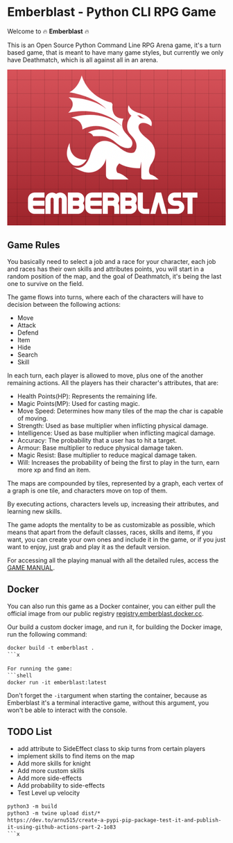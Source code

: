 # Emberblast - Python CLI RPG Game

Welcome to 🔥 **Emberblast**  🔥

This is an Open Source Python Command Line RPG Arena game, it's a turn based game, that is meant
to have many game styles, but currently we only have Deathmatch, which is all against all in an 
arena.

![emberfire](emberblast/img/emberblast.png)

## Game Rules

You basically need to select a job and a race for your character, each job and races
has their own skills and attributes points, you will start in a random position of the map,
and the goal of Deathmatch, it's being the last one to survive on the field.

The game flows into turns, where each of the characters will have to decision between the following actions:
- Move
- Attack
- Defend
- Item
- Hide
- Search
- Skill

In each turn, each player is allowed to move, plus one of the another remaining actions.
All the players has their character's attributes, that are:
- Health Points(HP): Represents the remaining life.
- Magic Points(MP): Used for casting magic.
- Move Speed: Determines how many tiles of the map the char is capable of moving.
- Strength: Used as base multiplier when inflicting physical damage.
- Intelligence: Used as base multiplier when inflicting magical damage.
- Accuracy: The probability that a user has to hit a target.
- Armour: Base multiplier to reduce physical damage taken.
- Magic Resist: Base multiplier to reduce magical damage taken.
- Will: Increases the probability of being the first to play in the turn, earn more xp and find an item.

The maps are compounded by tiles, represented by a graph, each vertex of a graph is one tile, and characters move on top of them.

By executing actions, characters levels up, increasing their attributes, and learning new skills.

The game adopts the mentality to be as customizable as possible, which means that apart from the 
default classes, races, skills and items, if you want, you can create your own ones and include it 
in the game, or if you just want to enjoy, just grab and play it as the default version.

For accessing all the playing manual with all the detailed rules, access the [GAME MANUAL]().

## Docker

You can also run this game as a Docker container, you can either pull the official image from our public registry
[registry.emberblast.docker.cc](registry.emberblast.docker.cc).

Our build a custom docker image, and run it, for building the Docker image, run the following command:
```shell
docker build -t emberblast .
```x

For running the game:
```shell
docker run -it emberblast:latest
```

Don't forget the ```-it```argument when starting the container, because as Emberblast it's a
terminal interactive game, without this argument, you won't be able to interact with the console.

## TODO List

- add attribute to SideEffect class to skip turns from certain players
- implement skills to find items on the map
- Add more skills for knight
- Add more custom skills
- Add more side-effects
- Add probability to side-effects
- Test Level up velocity



```shell
python3 -m build
python3 -m twine upload dist/*
https://dev.to/arnu515/create-a-pypi-pip-package-test-it-and-publish-it-using-github-actions-part-2-1o83
```x

